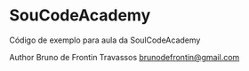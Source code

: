 # SouCodeAcademy
Código de exemplo para aula da SoulCodeAcademy

Author
Bruno de Frontin Travassos brunodefrontin@gmail.com


